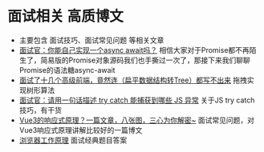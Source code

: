 # 面试相关 高质博文
* 主要包含 面试技巧、面试常见问题 等相关文章
* [面试官：你能自己实现一个async await吗？](https://juejin.cn/post/7171844555904385061) 相信大家对于Promise都不再陌生了，简易版的Promise对象源码我们也手撕过一次了，那接下来我们聊聊Promise的语法糖async-await
* [面试了十几个高级前端，竟然连（扁平数据结构转Tree）都写不出来](https://juejin.cn/post/6983904373508145189) 拖拽实现树形算法
* [面试官：请用一句话描述 try catch 能捕获到哪些 JS 异常](https://juejin.cn/post/6844904143891464200) 关于JS try catch 技巧，有干货
* [Vue3的响应式原理？一篇文章，八张图，三心为你解密~](https://mp.weixin.qq.com/s?__biz=Mzg2NjY2NTcyNg==&mid=2247487666&idx=1&sn=eeb84d739949af3544673f2713f0c504&chksm=ce460523f9318c351b15699534de9c2e3dcc12f54ec5bfbbc7fc9a8e71f9c194127204d7c00c&token=938942970&lang=zh_CN#rd) 面试常见问题，对Vue3响应式原理讲解比较好的一篇博文
* [浏览器工作原理](https://juejin.cn/post/7204806134935306301?share_token=6b371c60-7928-4f4e-ab81-65ca4233333b) 面试经典题目答案
